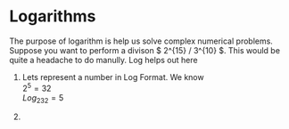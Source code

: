 # Logarithms

The purpose of logarithm is help us solve complex numerical problems. Suppose you want to perform a divison  $ 2^{15} / 3^{10} $. This would be quite a headache to do manully. Log helps out here

1. Lets represent a number in Log Format. We know\
$2^5 = 32$\
$Log_232 = 5$

2. 
